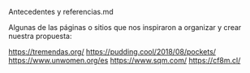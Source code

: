 Antecedentes y referencias.md

Algunas de las páginas o sitios que nos inspiraron a organizar y crear nuestra propuesta: 

https://tremendas.org/ 
https://pudding.cool/2018/08/pockets/ 
https://www.unwomen.org/es 
https://www.sqm.com/ 
https://cf8m.cl/ 
